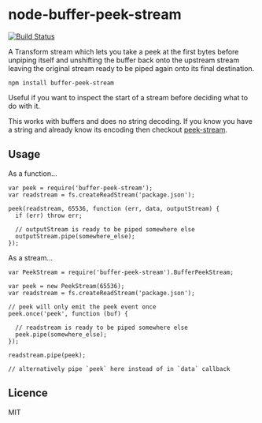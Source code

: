 # node-buffer-peek-stream

[![Build Status](https://travis-ci.org/seangarner/node-buffer-peek-stream.svg?branch=master)](https://travis-ci.org/seangarner/node-buffer-peek-stream)

A Transform stream which lets you take a peek at the first bytes before unpiping itself and
unshifting the buffer back onto the upstream stream leaving the original stream ready to be
piped again onto its final destination.

```
npm install buffer-peek-stream
```

Useful if you want to inspect the start of a stream before deciding what to do with it.

This works with buffers and does no string decoding.  If you know you have a string and already
know its encoding then checkout [peek-stream](https://github.com/mafintosh/peek-stream).


## Usage
As a function...
```
var peek = require('buffer-peek-stream');
var readstream = fs.createReadStream('package.json');

peek(readstream, 65536, function (err, data, outputStream) {
  if (err) throw err;

  // outputStream is ready to be piped somewhere else
  outputStream.pipe(somewhere_else);
});
```

As a stream...
```
var PeekStream = require('buffer-peek-stream').BufferPeekStream;

var peek = new PeekStream(65536);
var readstream = fs.createReadStream('package.json');

// peek will only emit the peek event once
peek.once('peek', function (buf) {

  // readstream is ready to be piped somewhere else
  peek.pipe(somewhere_else);
});

readstream.pipe(peek);

// alternatively pipe `peek` here instead of in `data` callback
```


## Licence
MIT
